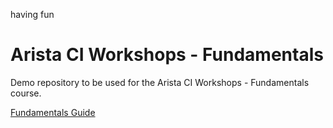 having fun
# Arista CI Workshops - Fundamentals

Demo repository to be used for the Arista CI Workshops - Fundamentals course.

[Fundamentals Guide](https://aristanetworks.github.io/avd-workshops/)
